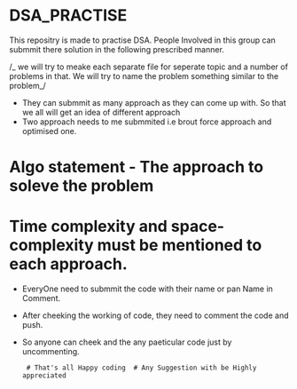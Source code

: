 # DSA_PRACTISE

This repositry is made to practise DSA. People Involved in this group can submmit there solution in the following prescribed manner.

/_ we will try to meake each separate file for seperate topic and a number of problems in that. We will try to name the problem something similar to the problem_/

- They can submmit as many approach as they can come up with. So that we all will get an idea of different approach
- Two approach needs to me submmited i.e brout force approach and optimised one.

# Algo statement - The approach to soleve the problem

# Time complexity and space-complexity must be mentioned to each approach.

- EveryOne need to submmit the code with their name or pan Name in Comment.
- After cheeking the working of code, they need to comment the code and push.
- So anyone can cheek and the any paeticular code just by uncommenting.

       # That's all Happy coding  # Any Suggestion with be Highly appreciated
